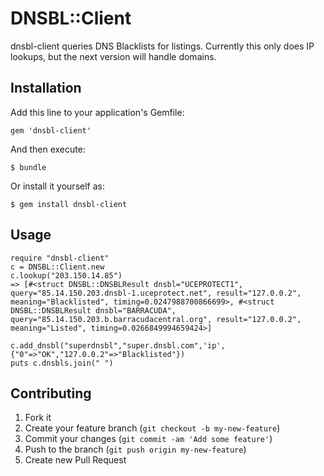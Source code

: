 # DNSBL::Client

dnsbl-client queries DNS Blacklists for listings. Currently this only does IP lookups, but the next version will handle domains.

## Installation

Add this line to your application's Gemfile:

    gem 'dnsbl-client'

And then execute:

    $ bundle

Or install it yourself as:

    $ gem install dnsbl-client

## Usage

	require "dnsbl-client"
	c = DNSBL::Client.new 
	c.lookup("203.150.14.85")
	=> [#<struct DNSBL::DNSBLResult dnsbl="UCEPROTECT1", query="85.14.150.203.dnsbl-1.uceprotect.net", result="127.0.0.2", meaning="Blacklisted", timing=0.0247988700866699>, #<struct DNSBL::DNSBLResult dnsbl="BARRACUDA", query="85.14.150.203.b.barracudacentral.org", result="127.0.0.2", meaning="Listed", timing=0.0266849994659424>]
	
	c.add_dnsbl("superdnsbl","super.dnsbl.com",'ip',{"0"=>"OK","127.0.0.2"=>"Blacklisted"})
	puts c.dnsbls.join(" ")

## Contributing

1. Fork it
2. Create your feature branch (`git checkout -b my-new-feature`)
3. Commit your changes (`git commit -am 'Add some feature'`)
4. Push to the branch (`git push origin my-new-feature`)
5. Create new Pull Request
